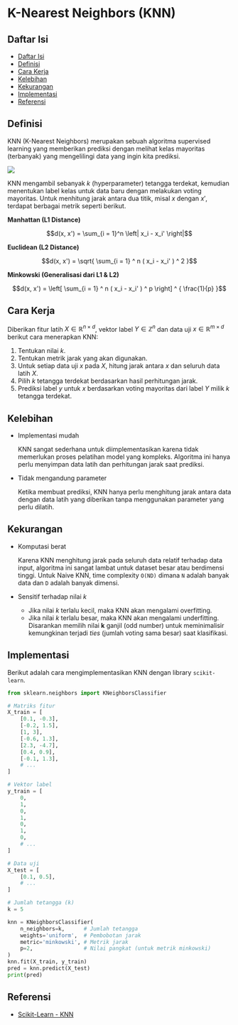 # K-Nearest Neighbors (KNN)

## Daftar Isi

- [Daftar Isi](#daftar-isi)
- [Definisi](#definisi)
- [Cara Kerja](#cara-kerja)
- [Kelebihan](#kelebihan)
- [Kekurangan](#kekurangan)
- [Implementasi](#implementasi)
- [Referensi](#referensi)

## Definisi

KNN (K-Nearest Neighbors) merupakan sebuah algoritma supervised learning yang memberikan prediksi dengan melihat kelas mayoritas (terbanyak) yang mengelilingi data yang ingin kita prediksi.

<img src="https://machinelearningknowledge.ai/wp-content/uploads/2018/08/Value-of-K.gif">

KNN mengambil sebanyak $k$ (hyperparameter) tetangga terdekat, kemudian menentukan label kelas untuk data baru dengan melakukan voting mayoritas. Untuk menhitung jarak antara dua titik, misal $x$ dengan $x'$, terdapat berbagai metrik seperti berikut.

**Manhattan (L1 Distance)**

$$d(x, x') = \sum_{i = 1}^n \left| x_i - x_i' \right|$$

**Euclidean (L2 Distance)**

$$d(x, x') = \sqrt{ \sum_{i = 1} ^ n ( x_i - x_i' ) ^ 2 }$$

**Minkowski (Generalisasi dari L1 & L2)**

$$d(x, x') = \left[ \sum_{i = 1} ^ n ( x_i - x_i' ) ^ p \right] ^ { \frac{1}{p} }$$

## Cara Kerja

Diberikan fitur latih $X \in \mathbb{R}^{n \times d}$, vektor label $Y \in \mathbb{Z} ^ n$ dan data uji $x \in \mathbb{R} ^ {m \times d}$ berikut cara menerapkan KNN:
1. Tentukan nilai $k$.
2. Tentukan metrik jarak yang akan digunakan.
3. Untuk setiap data uji $x$ pada $X$, hitung jarak antara $x$ dan seluruh data latih $X$.
4. Pilih $k$ tetangga terdekat berdasarkan hasil perhitungan jarak.
5. Prediksi label $y$ untuk $x$ berdasarkan voting mayoritas dari label $Y$ milik $k$ tetangga terdekat.



## Kelebihan

- Implementasi mudah

	KNN sangat sederhana untuk diimplementasikan karena tidak memerlukan proses pelatihan model yang kompleks. Algoritma ini hanya perlu menyimpan data latih dan perhitungan jarak saat prediksi.
	
- Tidak mengandung parameter

	Ketika membuat prediksi, KNN hanya perlu menghitung jarak antara data dengan data latih yang diberikan tanpa menggunakan parameter yang perlu dilatih.

## Kekurangan

- Komputasi berat
	
	Karena KNN menghitung jarak pada seluruh data relatif terhadap data input, algoritma ini sangat lambat untuk dataset besar atau berdimensi tinggi. Untuk Naive KNN, time complexity `O(ND)` dimana `N` adalah banyak data dan `D` adalah banyak dimensi.

- Sensitif terhadap nilai $k$
	- Jika nilai $k$ terlalu kecil, maka KNN akan mengalami overfitting.
	- Jika nilai $k$ terlalu besar, maka KNN akan mengalami underfitting.
   	<br>Disarankan memilih nilai **k** ganjil (odd number) untuk meminimalisir kemungkinan terjadi *ties* (jumlah voting sama besar) saat klasifikasi.

## Implementasi

Berikut adalah cara mengimplementasikan KNN dengan library `scikit-learn`.

```python
from sklearn.neighbors import KNeighborsClassifier

# Matriks fitur
X_train = [
	[0.1, -0.3],
	[-0.2, 1.5],
	[1, 3],
	[-0.6, 1.3],
	[2.3, -4.7],
	[0.4, 0.9],
	[-0.1, 1.3],
	# ...
]

# Vektor label
y_train = [
	0,
	1,
	0,
	1,
	0,
	1,
	0,
	# ...
]

# Data uji
X_test = [
    [0.1, 0.5],
    # ...
]

# Jumlah tetangga (k)
k = 5

knn = KNeighborsClassifier(
    n_neighbors=k,      # Jumlah tetangga
    weights='uniform',  # Pembobotan jarak
    metric='minkowski', # Metrik jarak
    p=2,                # Nilai pangkat (untuk metrik minkowski)
)
knn.fit(X_train, y_train)
pred = knn.predict(X_test)
print(pred)
```

## Referensi

- [Scikit-Learn - KNN](https://scikit-learn.org/stable/modules/neighbors.html#classification)
